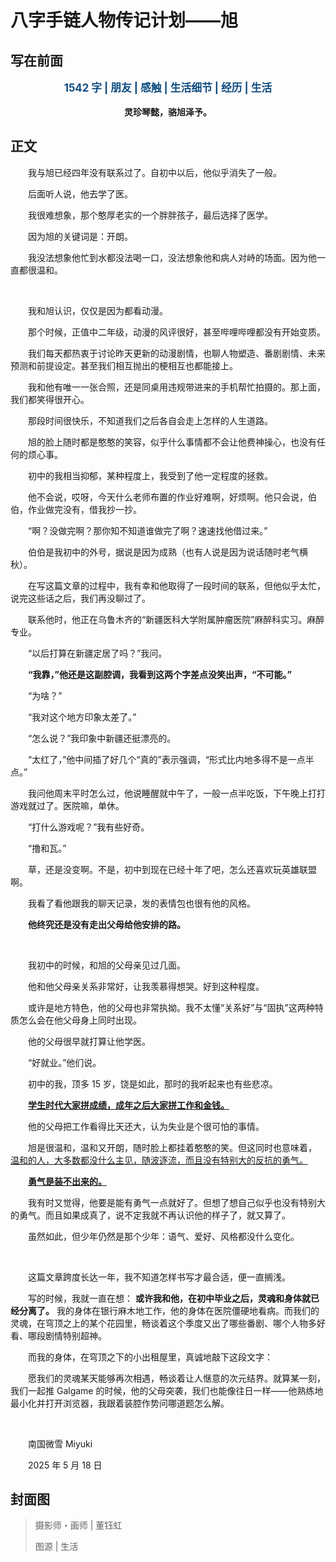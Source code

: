 # 八字手链人物传记计划——旭

## 写在前面

<p style="color:#0f4c81; text-align:center; font-weight:bold; font-size:larger;">1542 字 | 朋友 | 感触 | 生活细节 | 经历 | 生活</p>
<p style="text-align:center; font-weight:bold;">灵珍琴懿，骆旭泽予。</p>

## 正文

　　我与旭已经四年没有联系过了。自初中以后，他似乎消失了一般。

　　后面听人说，他去学了医。

　　我很难想象，那个憨厚老实的一个胖胖孩子，最后选择了医学。

　　因为旭的关键词是：开朗。

　　我没法想象他忙到水都没法喝一口，没法想象他和病人对峙的场面。因为他一直都很温和。

<br />

　　我和旭认识，仅仅是因为都看动漫。

　　那个时候，正值中二年级，动漫的风评很好，甚至哔哩哔哩都没有开始变质。

　　我们每天都热衷于讨论昨天更新的动漫剧情，也聊人物塑造、番剧剧情、未来预测和前提设定。甚至我们相互抛出的梗相互也都能接上。

　　我和他有唯一一张合照，还是同桌用违规带进来的手机帮忙拍摄的。那上面，我们都笑得很开心。

　　那段时间很快乐，不知道我们之后各自会走上怎样的人生道路。

　　旭的脸上随时都是憨憨的笑容，似乎什么事情都不会让他费神操心，也没有任何的烦心事。

　　初中的我相当抑郁，某种程度上，我受到了他一定程度的拯救。

　　他不会说，哎呀，今天什么老师布置的作业好难啊，好烦啊。他只会说，伯伯，作业做完没有，借我抄一抄。

　　“啊？没做完啊？那你知不知道谁做完了啊？速速找他借过来。”

　　伯伯是我初中的外号，据说是因为成熟（也有人说是因为说话随时老气横秋）。

　　在写这篇文章的过程中，我有幸和他取得了一段时间的联系，但他似乎太忙，说完这些话之后，我们再没聊过了。

　　联系他时，他正在乌鲁木齐的“新疆医科大学附属肿瘤医院”麻醉科实习。麻醉专业。

　　“以后打算在新疆定居了吗？”我问。

　　**“我靠，”他还是这副腔调，我看到这两个字差点没笑出声，“不可能。”**

　　“为啥？”

　　“我对这个地方印象太差了。”

　　“怎么说？”我印象中新疆还挺漂亮的。

　　“太红了，”他中间插了好几个“真的”表示强调，“形式比内地多得不是一点半点。”

　　我问他周末平时怎么过，他说睡醒就中午了，一般一点半吃饭，下午晚上打打游戏就过了。医院嘛，单休。

　　“打什么游戏呢？”我有些好奇。

　　“撸和瓦。”

　　草，还是没变啊。不是，初中到现在已经十年了吧，怎么还喜欢玩英雄联盟啊。

　　我看了看他跟我的聊天记录，发的表情包也很有他的风格。

　　**他终究还是没有走出父母给他安排的路。**

<br />

　　我初中的时候，和旭的父母亲见过几面。

　　他和他父母亲关系非常好，让我羡慕得想哭。好到这种程度。

　　或许是地方特色，他的父母也非常执拗。我不太懂“关系好”与“固执”这两种特质怎么会在他父母身上同时出现。

　　他的父母很早就打算让他学医。

　　“好就业。”他们说。

　　初中的我，顶多 15 岁，饶是如此，那时的我听起来也有些悲凉。

　　<u>**学生时代大家拼成绩，成年之后大家拼工作和金钱。**</u>

　　他的父母把工作看得比天还大，认为失业是个很可怕的事情。

　　旭是很温和，温和又开朗，随时脸上都挂着憨憨的笑。但这同时也意味着， <u>温和的人，大多数都没什么主见，随波逐流，而且没有特别大的反抗的勇气。</u>

　　<u>**勇气是装不出来的。**</u>

　　我有时又觉得，他要是能有勇气一点就好了。但想了想自己似乎也没有特别大的勇气。而且如果成真了，说不定我就不再认识他的样子了，就又算了。

　　虽然如此，但少年仍然是那个少年：语气、爱好、风格都没什么变化。

<br />

　　这篇文章跨度长达一年，我不知道怎样书写才最合适，便一直搁浅。

　　写的时候，我就一直在想： **或许我和他，在初中毕业之后，灵魂和身体就已经分离了。** 我的身体在银行麻木地工作，他的身体在医院僵硬地看病。而我们的灵魂，在穹顶之上的某个花园里，畅谈着这个季度又出了哪些番剧、哪个人物多好看、哪段剧情特别超神。

　　而我的身体，在穹顶之下的小出租屋里，真诚地敲下这段文字：

　　愿我们的灵魂某天能够再次相遇，畅谈着让人惬意的次元结界。就算某一刻，我们一起推 Galgame 的时候，他的父母突袭，我们也能像往日一样——他熟练地最小化并打开浏览器，我跟着装腔作势问哪道题怎么解。

<br />

　　南国微雪 Miyuki

　　2025 年 5 月 18 日

## 封面图



> 摄影师・画师 | 董钰虹
>
> 图源 | 生活